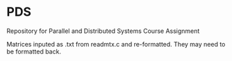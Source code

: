 # PDS
Repository for Parallel and Distributed Systems Course Assignment

Matrices inputed as .txt from readmtx.c and re-formatted. They may need to be formatted back.
